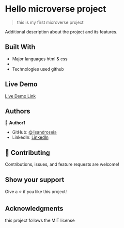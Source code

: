 # Hello microverse project

> this is my first microverse project

Additional description about the project and its features.

## Built With

- Major languages
html & css
- 
- Technologies used
github

## Live Demo

[Live Demo Link](https://lisandroseia.github.io/Hello-microverse-project/)


## Authors

👤 **Author1**

- GitHub: [@lisandroseia](https://github.com/lisandroseia)
- LinkedIn: [LinkedIn](https://www.linkedin.com/in/lisandro-seia-295120225/)



## 🤝 Contributing

Contributions, issues, and feature requests are welcome!


## Show your support

Give a ⭐️ if you like this project!

## Acknowledgments
this project follows the MIT license
